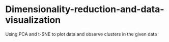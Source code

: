 # Dimensionality-reduction-and-data-visualization
Using PCA and t-SNE to plot data and observe clusters in the given data
